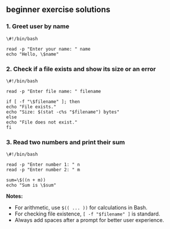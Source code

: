 ## beginner exercise solutions

### 1. Greet user by name

```
\#!/bin/bash

read -p "Enter your name: " name
echo "Hello, \$name"
```

### 2. Check if a file exists and show its size or an error

```
\#!/bin/bash

read -p "Enter file name: " filename

if [ -f "\$filename" ]; then
echo "File exists."
echo "Size: $(stat -c%s "$filename") bytes"
else
echo "File does not exist."
fi
```

### 3. Read two numbers and print their sum

```
\#!/bin/bash

read -p "Enter number 1: " n
read -p "Enter number 2: " m

sum=\$((n + m))
echo "Sum is \$sum"
```

**Notes:**

- For arithmetic, use `$(( ... ))` for calculations in Bash.
- For checking file existence, `[ -f "$filename" ]` is standard.
- Always add spaces after a prompt for better user experience.



